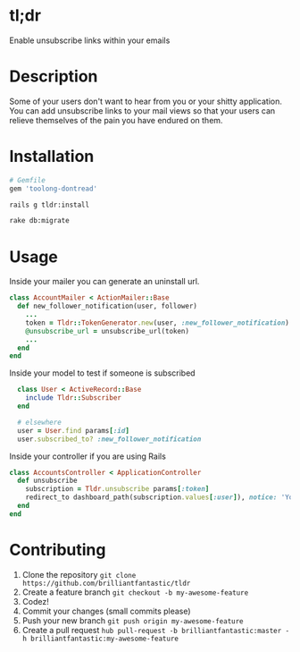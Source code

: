 tl;dr
====

Enable unsubscribe links within your emails

# Description

Some of your users don't want to hear from you or your shitty application. You can add unsubscribe links to your mail views so that your users can relieve themselves of the pain you have endured on them.

# Installation

```rb
# Gemfile
gem 'toolong-dontread'
```

```sh
rails g tldr:install

rake db:migrate
```

# Usage

Inside your mailer you can generate an uninstall url.

```rb
class AccountMailer < ActionMailer::Base
  def new_follower_notification(user, follower)
    ...
    token = Tldr::TokenGenerator.new(user, :new_follower_notification).token
    @unsubscribe_url = unsubscribe_url(token)
    ...
  end
end
```

Inside your model to test if someone is subscribed

```rb
  class User < ActiveRecord::Base
    include Tldr::Subscriber
  end

  # elsewhere
  user = User.find params[:id]
  user.subscribed_to? :new_follower_notification
```

Inside your controller if you are using Rails

```rb
class AccountsController < ApplicationController
  def unsubscribe
    subscription = Tldr.unsubscribe params[:token]
    redirect_to dashboard_path(subscription.values[:user]), notice: 'You have successfully been unsubscribed from that stupid ass email'
  end
end
```

# Contributing

1. Clone the repository `git clone https://github.com/brilliantfantastic/tldr`
1. Create a feature branch `git checkout -b my-awesome-feature`
1. Codez!
1. Commit your changes (small commits please)
1. Push your new branch `git push origin my-awesome-feature`
1. Create a pull request `hub pull-request -b brilliantfantastic:master -h brilliantfantastic:my-awesome-feature`
